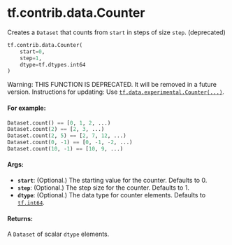 <div itemscope itemtype="http://developers.google.com/ReferenceObject">
<meta itemprop="name" content="tf.contrib.data.Counter" />
<meta itemprop="path" content="Stable" />
</div>

# tf.contrib.data.Counter

Creates a `Dataset` that counts from `start` in steps of size `step`. (deprecated)

``` python
tf.contrib.data.Counter(
    start=0,
    step=1,
    dtype=tf.dtypes.int64
)
```

<!-- Placeholder for "Used in" -->

Warning: THIS FUNCTION IS DEPRECATED. It will be removed in a future version.
Instructions for updating:
Use <a href="../../../tf/data/experimental/Counter.md"><code>tf.data.experimental.Counter(...)</code></a>.

#### For example:



```python
Dataset.count() == [0, 1, 2, ...)
Dataset.count(2) == [2, 3, ...)
Dataset.count(2, 5) == [2, 7, 12, ...)
Dataset.count(0, -1) == [0, -1, -2, ...)
Dataset.count(10, -1) == [10, 9, ...)
```

#### Args:


* <b>`start`</b>: (Optional.) The starting value for the counter. Defaults to 0.
* <b>`step`</b>: (Optional.) The step size for the counter. Defaults to 1.
* <b>`dtype`</b>: (Optional.) The data type for counter elements. Defaults to
  <a href="../../../tf.md#int64"><code>tf.int64</code></a>.


#### Returns:

A `Dataset` of scalar `dtype` elements.
